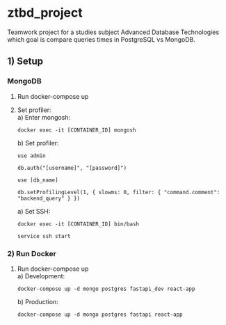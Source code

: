 # ztbd_project

Teamwork project for a studies subject Advanced Database Technologies which goal is compare queries times in PostgreSQL vs MongoDB.
## 1) Setup
### MongoDB
1. Run docker-compose up
2. Set profiler:<br>
    a) Enter mongosh:
    ```
    docker exec -it [CONTAINER_ID] mongosh
    ```
    b) Set profiler:<br>
    ```
    use admin
    ```
    ```
    db.auth("[username]", "[password]")
    ```
    ```
    use [db_name]
    ```
    ```
    db.setProfilingLevel(1, { slowms: 0, filter: { "command.comment": "backend_query" } })
    ```

   a) Set SSH:
    ```
    docker exec -it [CONTAINER_ID] bin/bash
    ```
    ```
    service ssh start
    ```
    
   
### 2) Run Docker
1. Run docker-compose up<br>
   a) Development:
   ```
   docker-compose up -d mongo postgres fastapi_dev react-app
   ```
   b) Production:
   ```
   docker-compose up -d mongo postgres fastapi react-app
   ```
